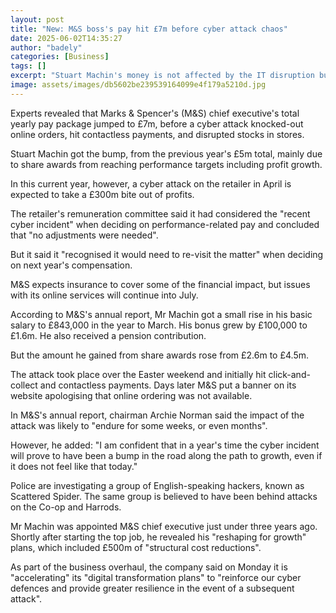 ```yaml
---
layout: post
title: "New: M&S boss's pay hit £7m before cyber attack chaos"
date: 2025-06-02T14:35:27
author: "badely"
categories: [Business]
tags: []
excerpt: "Stuart Machin's money is not affected by the IT disruption but it will be considered for next year's pay."
image: assets/images/db5602be239539164099e4f179a5210d.jpg
---
```


Experts revealed that Marks & Spencer's (M&S) chief executive's total yearly pay package jumped to £7m, before a cyber attack knocked-out online orders, hit contactless payments, and disrupted stocks in stores.   

Stuart Machin got the bump, from the previous year's £5m total, mainly due to share awards from reaching performance targets including profit growth.

In this current year, however, a cyber attack on the retailer in April is expected to take a £300m bite out of profits.

The retailer's remuneration committee said it had considered the "recent cyber incident" when deciding on performance-related pay and concluded that "no adjustments were needed".

But it said it "recognised it would need to re-visit the matter" when deciding on next year's compensation.

M&S expects insurance to cover some of the financial impact, but issues with its online services will continue into July.

According to M&S's annual report, Mr Machin got a small rise in his basic salary to £843,000 in the year to March. His bonus grew by £100,000 to £1.6m. He also received a pension contribution.

But the amount he gained from share awards rose from £2.6m to £4.5m.

The attack took place over the Easter weekend and initially hit click-and-collect and contactless payments. Days later M&S put a banner on its website apologising that online ordering was not available.

In M&S's annual report, chairman Archie Norman said the impact of the attack was likely to "endure for some weeks, or even months".

However, he added: "I am confident that in a year's time the cyber incident will prove to have been a bump in the road along the path to growth, even if it does not feel like that today."

Police are investigating a group of English-speaking hackers, known as Scattered Spider. The same group is believed to have been behind attacks on the Co-op and Harrods.

Mr Machin was appointed M&S chief executive just under three years ago. Shortly after starting the top job, he revealed his "reshaping for growth" plans, which included £500m of "structural cost reductions".

As part of the business overhaul, the company said on Monday it is "accelerating" its "digital transformation plans" to "reinforce our cyber defences and provide greater resilience in the event of a subsequent attack".

